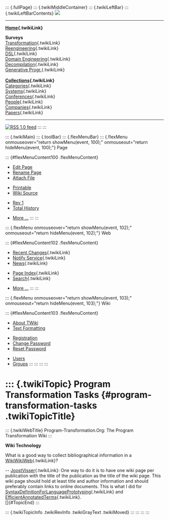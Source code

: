 ::: {.fullPage}
::: {.twikiMiddleContainer}
::: {.twikiLeftBar}
::: {.twikiLeftBarContents}
![](../pub/transformation.gif)

------------------------------------------------------------------------

**[Home](WebHome){.twikiLink}**

**Surveys**\
[Transformation](ProgramTransformation){.twikiLink}\
[Reengineering](ReengineeringWiki){.twikiLink}\
[DSL](DomainSpecificLanguages){.twikiLink}\
[Domain Engineering](DomainEngineering){.twikiLink}\
[Decompilation](DeCompilation){.twikiLink}\
[Generative Progr.](GenerativeProgrammingWiki){.twikiLink}\
\
**[Collections](CategoryCollection){.twikiLink}**\
[Categories](CategoryCategory){.twikiLink}\
[Systems](TransformationSystems){.twikiLink}\
[Conferences](TransformationConferences){.twikiLink}\
[People](TransformationPeople){.twikiLink}\
[Companies](TransformationCompanies){.twikiLink}\
[Papers](CategoryPaper){.twikiLink}

------------------------------------------------------------------------

[![](../pub/rss.gif "RSS 1.0 feed")](WebRss@skin=rss)
:::
:::

::: {.twikiMain}
::: {.toolBar}
::: {.flexMenuBar}
::: {.flexMenu onmouseover="return showMenu(event, 100);" onmouseout="return hideMenu(event, 100);"}
Page

::: {#flexMenuContent100 .flexMenuContent}
-   [Edit
    Page](http://www.program-transformation.org/edit/Transform/ProgramTransformationTasks?t=1536826538)
-   [Rename
    Page](http://www.program-transformation.org/rename/Transform/ProgramTransformationTasks)
-   [Attach
    File](http://www.program-transformation.org/attach/Transform/ProgramTransformationTasks)

<!-- -->

-   [Printable](http://www.program-transformation.org/view/Transform/ProgramTransformationTasks?skin=print.pattern)
-   [Wiki
    Source](http://www.program-transformation.org/view/Transform/ProgramTransformationTasks?skin=text&raw=on&contenttype=text/plain)

<!-- -->

-   [Rev
    1](http://www.program-transformation.org/view/Transform/ProgramTransformationTasks?rev=1.1)
-   [Total
    History](http://www.program-transformation.org/rdiff/Transform/ProgramTransformationTasks)

<!-- -->

-   [More
    \...](http://www.program-transformation.org/oops/Transform/ProgramTransformationTasks?template=oopsmore&param1=1.1&param2=1.1)
:::
:::

::: {.flexMenu onmouseover="return showMenu(event, 102);" onmouseout="return hideMenu(event, 102);"}
Web

::: {#flexMenuContent102 .flexMenuContent}
-   [Recent Changes](WebChanges){.twikiLink}
-   [Notify Service](WebNotify){.twikiLink}
-   [News](WebNews){.twikiLink}

<!-- -->

-   [Page Index](WebIndex){.twikiLink}
-   [Search](WebSearch){.twikiLink}

<!-- -->

-   [More
    \...](http://www.program-transformation.org/oops/Transform/ProgramTransformationTasks?template=oopsmore&param1=1.1&param2=1.1)
:::
:::

::: {.flexMenu onmouseover="return showMenu(event, 103);" onmouseout="return hideMenu(event, 103);"}
Wiki

::: {#flexMenuContent103 .flexMenuContent}
-   [About
    TWiki](http://www.program-transformation.org/view/TWiki/WebHome)
-   [Text
    Formatting](http://www.program-transformation.org/view/TWiki/TextFormattingRules)

<!-- -->

-   [Registration](http://www.program-transformation.org/view/TWiki/TWikiRegistration)
-   [Change
    Password](http://www.program-transformation.org/view/TWiki/ChangePassword)
-   [Reset
    Password](http://www.program-transformation.org/view/TWiki/ResetPassword)

<!-- -->

-   [Users](http://www.program-transformation.org/view/Main/TWikiUsers)
-   [Groups](http://www.program-transformation.org/view/Main/TWikiGroups)
:::
:::
:::
:::

::: {.twikiTopic}
Program Transformation Tasks {#program-transformation-tasks .twikiTopicTitle}
============================

::: {.twikiWebTitle}
Program-Transformation.Org: The Program Transformation Wiki
:::

**Wiki Technology**

What is a good way to collect bibliographical information in a
[WikiWikiWeb](WikiWikiWeb){.twikiLink}?

\-- [JoostVisser](JoostVisser){.twikiLink}: One way to do it is to have
one wiki page per publication with the title of the publication as the
title of the wiki page. This wiki page should hold at least title and
author information and should preferably contain links to online
documents. This is what I did for
[SyntaxDefinitionForLanguagePrototyping](SyntaxDefinitionForLanguagePrototyping){.twikiLink}
and [EfficientAnnotatedTerms](EfficientAnnotatedTerms){.twikiLink}.\
[]{#TopicEnd}
:::

::: {.twikiTopicInfo .twikiRevInfo .twikiGrayText .twikiMoved}
:::
:::
:::
:::
